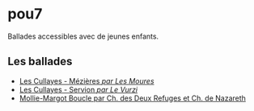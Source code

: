 pou7
====

Ballades accessibles avec de jeunes enfants.

## Les ballades

- [Les Cullayes - Mézières *par Les Moures*](https://github.com/alienlebarge/pou7/blob/master/LesCullayes-Mezieres.geojson)
- [Les Cullayes - Servion *par Le Vurzi*](https://github.com/alienlebarge/pou7/blob/master/LesCullayes-Servion.geojson)
- [Mollie-Margot Boucle par Ch. des Deux Refuges et Ch. de Nazareth](https://github.com/alienlebarge/pou7/blob/master/MollieMargot-boucle-chemin-des-deux-refuges-et-chemin-de-nazareth.geojson)
